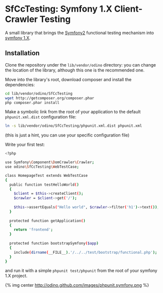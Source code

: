 # SfCcTesting: Symfony 1.X Client-Crawler Testing

A small library that brings the [Symfony2](http://symfony.com/doc/2.0/book/testing.html)
functional testing mechanism into [symfony 1.X](http://www.symfony-project.org).

## Installation 

Clone the repository under the `lib/vendor/odino` directory: you can change
the location of the library, although this one is the recommended one.

Move into the library's root, download composer and install the dependencies:

``` bash 
cd lib/vendor/odino/SfCcTesting
wget http://getcomposer.org/composer.phar
php composer.phar install
```

Make a symbolic link from the root of your application to the default
`phpunit.xml.dist` configuration file:

``` bash
ln -s lib/vendor/odino/SfCcTesting/phpunit.xml.dist phpunit.xml
```

(this is just a hint, you can use your specific configuration file)

Write your first test:

``` bash touch test/phpunit/HomepageTest.php
<?php

use Symfony\Component\DomCrawler\Crawler;
use odino\SfCcTesting\WebTestCase;

class HomepageTest extends WebTestCase
{  
  public function testHelloWorld()
  {    
    $client = $this->createClient();
    $crawler = $client->get('/');
    
    $this->assertEquals("Hello world", $crawler->filter('h1')->text());
  }
  
  protected function getApplication()
  {
    return 'frontend';
  }
  
  protected function bootstrapSymfony($app)
  {
    include(dirname(__FILE__).'/../../test/bootstrap/functional.php');
  }
}
```

and run it with a simple `phpunit test/phpunit` from the root of your
symfony 1.X project.

{% img center http://odino.github.com/images/phpunit.symfony.png %}
